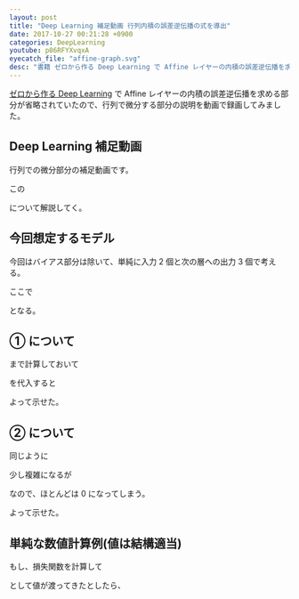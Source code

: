 ```yaml
---
layout: post
title: "Deep Learning 補足動画 行列内積の誤差逆伝播の式を導出"
date: 2017-10-27 00:21:28 +0900
categories: DeepLearning
youtube: p86RFYXvqxA
eyecatch_file: "affine-graph.svg"
desc: "書籍 ゼロから作る Deep Learning で Affine レイヤーの内積の誤差逆伝播を求める部分が省略されていたので、行列で微分する部分の説明を動画で録画してみました"
---
```


[ゼロから作る Deep Learning](http://amzn.to/2ySiyvb) で Affine レイヤーの内積の誤差逆伝播を求める部分が省略されていたので、行列で微分する部分の説明を動画で録画してみました。

## Deep Learning 補足動画

行列での微分部分の補足動画です。

<amp-img src="https://blog.regonn.tokyo/images/2017-10-27/affine-graph.svg" alt="" width="934px" height="391px" layout="responsive" ></amp-img>

この

<amp-img src="https://blog.regonn.tokyo/images/2017-10-27/math1.png" alt="" width="300px" height="182px" layout="fixed" ></amp-img>

について解説してく。

## 今回想定するモデル

今回はバイアス部分は除いて、単純に入力 2 個と次の層への出力 3 個で考える。

<amp-img src="https://blog.regonn.tokyo/images/2017-10-27/model1.png" alt="" width="960" height="720" layout="responsive" ></amp-img>

<amp-img src="https://blog.regonn.tokyo/images/2017-10-27/math2.png" alt="" width="300px" height="127px" layout="fixed" ></amp-img>

<amp-img src="https://blog.regonn.tokyo/images/2017-10-27/math3.png" alt="" width="1004" height="299" layout="responsive" ></amp-img>

ここで

<amp-img src="https://blog.regonn.tokyo/images/2017-10-27/math4.png" alt="" width="300px" height="134px" layout="fixed" ></amp-img>

となる。

## ① について

<amp-img src="https://blog.regonn.tokyo/images/2017-10-27/math5.png" alt="" width="300px" height="94px" layout="fixed" ></amp-img>

まで計算しておいて

<amp-img src="https://blog.regonn.tokyo/images/2017-10-27/math6.png" alt="" width="300px" height="168px" layout="fixed" ></amp-img>

を代入すると

<amp-img src="https://blog.regonn.tokyo/images/2017-10-27/math7.png" alt="" width="1179" height="446" layout="responsive" ></amp-img>

よって示せた。

## ② について

<amp-img src="https://blog.regonn.tokyo/images/2017-10-27/math8.png" alt="" width="300px" height="91px" layout="fixed" ></amp-img>

同じように

<amp-img src="https://blog.regonn.tokyo/images/2017-10-27/math9.png" alt="" width="747" height="175" layout="responsive" ></amp-img>

少し複雑になるが

<amp-img src="https://blog.regonn.tokyo/images/2017-10-27/math10.png" alt="" width="1902" height="382" layout="responsive" ></amp-img>

なので、ほとんどは 0 になってしまう。

<amp-img src="https://blog.regonn.tokyo/images/2017-10-27/math11.png" alt="" width="720" height="574" layout="responsive" ></amp-img>

よって示せた。

## 単純な数値計算例(値は結構適当)

<amp-img src="https://blog.regonn.tokyo/images/2017-10-27/math12.png" alt="" width="300px" height="138px" layout="fixed" ></amp-img>

<amp-img src="https://blog.regonn.tokyo/images/2017-10-27/math13.png" alt="" width="762" height="299" layout="responsive" ></amp-img>

<amp-img src="https://blog.regonn.tokyo/images/2017-10-27/model1.png" alt="" width="960" height="720" layout="responsive" ></amp-img>

もし、損失関数を計算して

<amp-img src="https://blog.regonn.tokyo/images/2017-10-27/math14.png" alt="" width="300px" height="58px" layout="fixed" ></amp-img>

として値が渡ってきたとしたら、

<amp-img src="https://blog.regonn.tokyo/images/2017-10-27/math15.png" alt="" width="300px" height="157px" layout="fixed" ></amp-img>

